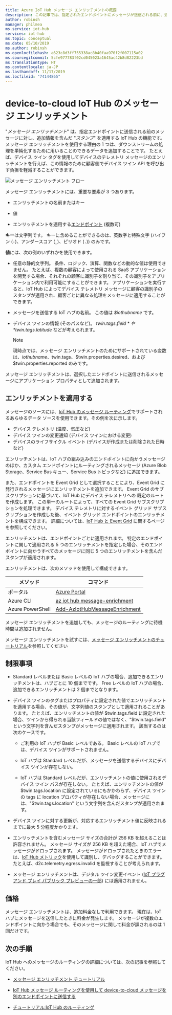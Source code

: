 ```yaml
---
title: Azure IoT Hub メッセージ エンリッチメントの概要
description: この記事では、指定されたエンドポイントにメッセージが送信される前に、追加の情報をメッセージにスタンプする機能を IoT Hub に付与する、メッセージ エンリッチメントについて説明します。
author: robinsh
manager: philmea
ms.service: iot-hub
services: iot-hub
ms.topic: conceptual
ms.date: 05/10/2019
ms.author: robinsh
ms.openlocfilehash: a623c8d3ff755338ac8b40faa970f2f007115a02
ms.sourcegitcommit: 5cfe977783f02cd045023a1645ac42b8d82223bd
ms.translationtype: HT
ms.contentlocale: ja-JP
ms.lasthandoff: 11/17/2019
ms.locfileid: "74144865"
---
```

# <a name="message-enrichments-for-device-to-cloud-iot-hub-messages"></a>device-to-cloud IoT Hub のメッセージ エンリッチメント

"*メッセージ エンリッチメント*" は、指定エンドポイントに送信される前のメッセージに対し、追加情報を含んだ "*スタンプ*" を適用する IoT Hub の機能です。 メッセージ エンリッチメントを使用する理由の 1 つは、ダウンストリームの処理を単純化するために用いることのできるデータを追加することです。 たとえば、デバイス ツイン タグを使用してデバイスのテレメトリ メッセージのエンリッチメントを行えば、この情報のために顧客側でデバイス ツイン API を呼び出す負担を軽減することができます。

![メッセージ エンリッチメント フロー](./media/iot-hub-message-enrichments-overview/message-enrichments-flow.png)

メッセージ エンリッチメントには、重要な要素が 3 つあります。

* エンリッチメントの名前またはキー

* 値

* エンリッチメントを適用する[エンドポイント](iot-hub-devguide-endpoints.md) (複数可)

**キー**は文字列です。 キーに含めることができるのは、英数字と特殊文字 (ハイフン (`-`)、アンダースコア (`_`)、ピリオド (`.`)) のみです。

**値**には、次の例のいずれかを使用できます。

* 任意の静的文字列。 条件、ロジック、演算、関数などの動的な値は使用できません。 たとえば、複数の顧客によって使用される SaaS アプリケーションを開発する場合、それぞれの顧客に識別子を割り当て、その識別子をアプリケーション内で利用可能にすることができます。 アプリケーションを実行すると、IoT Hub によってデバイス テレメトリ メッセージに顧客の識別子のスタンプが適用され、顧客ごとに異なる処理をメッセージに適用することができます。

* メッセージを送信する IoT ハブの名前。 この値は *$iothubname* です。

* デバイス ツインの情報 (そのパスなど)。 *$twin.tags.field* や *$twin.tags.latitude* などが考えられます。

   > [!NOTE]
   > 現時点では、メッセージ エンリッチメントのためにサポートされている変数は、$iothubname、$twin.tags、$twin.properties.desired、および $twin.properties.reported のみです。

メッセージ エンリッチメントは、選択したエンドポイントに送信されるメッセージにアプリケーション プロパティとして追加されます。  

## <a name="applying-enrichments"></a>エンリッチメントを適用する

メッセージのソースには、[IoT Hub のメッセージ ルーティング](iot-hub-devguide-messages-d2c.md)でサポートされるあらゆるデータ ソースを使用できます。その例を次に示します。

* デバイス テレメトリ (温度、気圧など)
* デバイス ツインの変更通知 (デバイス ツインにおける変更)
* デバイスのライフサイクル イベント (デバイスが作成または削除された日時など)

エンリッチメントは、IoT ハブの組み込みのエンドポイントに向かうメッセージのほか、カスタム エンドポイントにルーティングされるメッセージ (Azure Blob Storage、Service Bus キュー、Service Bus トピックなど) に追加できます。

また、エンドポイントを Event Grid として選択することにより、Event Grid に発行されるメッセージにエンリッチメントを追加できます。 Event Grid のサブスクリプションに基づいて、IoT Hub にデバイス テレメトリへの 既定のルートを作成します。 この単一のルートによって、すべての Event Grid サブスクリプションを処理できます。 デバイス テレメトリに対するイベント グリッド サブスクリプションを作成した後、イベント グリッド エンドポイントのエンリッチメントを構成できます。 詳細については、[IoT Hub と Event Grid](iot-hub-event-grid.md) に関するページを参照してください。

エンリッチメントは、エンドポイントごとに適用されます。 特定のエンドポイントに関して適用される 5 つのエンリッチメントを指定した場合、そのエンドポイントに向かうすべてのメッセージに同じ 5 つのエンリッチメントを含んだスタンプが適用されます。

エンリッチメントは、次のメソッドを使用して構成できます。

| **メソッド** | **コマンド** |
| ----- | -----| 
| ポータル | [Azure Portal](https://portal.azure.com) | [メッセージ エンリッチメントのチュートリアル](tutorial-message-enrichments.md)をご覧ください | 
| Azure CLI   | [az iot hub message-enrichment](https://docs.microsoft.com/cli/azure/iot/hub/message-enrichment?view=azure-cli-latest) |
| Azure PowerShell | [Add-AzIotHubMessageEnrichment](https://docs.microsoft.com/powershell/module/az.iothub/add-aziothubmessageenrichment?view=azps-2.8.0) |

メッセージ エンリッチメントを追加しても、メッセージのルーティングに待機時間は追加されません。

メッセージ エンリッチメントを試すには、[メッセージ エンリッチメントのチュートリアル](tutorial-message-enrichments.md)を参照してください

## <a name="limitations"></a>制限事項

* Standard レベルまたは Basic レベルの IoT ハブの場合、追加できるエンリッチメントは、ハブごとに 10 個までです。 Free レベルの IoT ハブの場合、追加できるエンリッチメントは 2 個までとなります。

* デバイス ツインのタグまたはプロパティに設定された値でエンリッチメントを適用する場合、その値が、文字列値のスタンプとして適用されることがあります。 たとえば、エンリッチメントの値が $twin.tags.field に設定された場合、ツインから得られる当該フィールドの値ではなく、"$twin.tags.field" という文字列を含んだスタンプがメッセージに適用されます。 該当するのは次のケースです。

   * ご利用の IoT ハブが Basic レベルである。 Basic レベルの IoT ハブでは、デバイス ツインがサポートされません。

   * IoT ハブは Standard レベルだが、メッセージを送信するデバイスにデバイス ツインが存在しない。

   * IoT ハブは Standard レベルだが、エンリッチメントの値に使用されるデバイス ツイン パスが存在しない。 たとえば、エンリッチメントの値が $twin.tags.location に設定されているにもかかわらず、デバイス ツインの tags に location プロパティが存在しない場合、メッセージには、"$twin.tags.location" という文字列を含んだスタンプが適用されます。 

* デバイス ツインに対する更新が、対応するエンリッチメント値に反映されるまでに最大 5 分程度かかります。

* エンリッチメントを含むメッセージ サイズの合計が 256 KB を超えることは許容されません。 メッセージ サイズが 256 KB を超えた場合、IoT ハブでメッセージがドロップされます。 メッセージがドロップされたときのエラーは、[IoT Hub メトリック](iot-hub-metrics.md)を使用して識別し、デバッグすることができます。 たとえば、d2c.telemetry.egress.invalid を監視することが考えられます。

* メッセージ エンリッチメントは、デジタル ツイン変更イベント ([IoT プラグ アンド プレイ パブリック プレビューの一部](../iot-pnp/overview-iot-plug-and-play.md)) には適用されません。

## <a name="pricing"></a>価格

メッセージ エンリッチメントは、追加料金なしで利用できます。 現在は、IoT ハブにメッセージを送信したときに料金が発生します。 メッセージが複数のエンドポイントに向かう場合でも、そのメッセージに関して料金が課されるのは 1 回だけです。

## <a name="next-steps"></a>次の手順

IoT Hub へのメッセージのルーティングの詳細については、次の記事を参照してください。

* [メッセージ エンリッチメント チュートリアル](tutorial-message-enrichments.md)

* [IoT Hub メッセージ ルーティングを使用して device-to-cloud メッセージを別のエンドポイントに送信する](iot-hub-devguide-messages-d2c.md)

* [チュートリアル:IoT Hub のルーティング](tutorial-routing.md)
